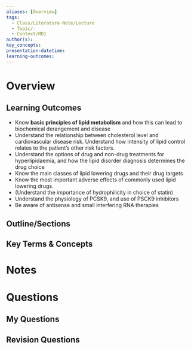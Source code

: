```yaml
---
aliases: [Overview]
tags:
  - Class/Literature-Note/Lecture
  - Topic/-
  - Context/MD1
author(s): 
key_concepts: 
presentation-datetime: 
learning-outcomes:
---
```



# Overview
## Learning Outcomes
- Know **basic principles of lipid metabolism** and how this can lead to biochemical derangement and disease
- Understand the relationship between cholesterol level and cardiovascular disease risk. Understand how intensity of lipid control relates to the patient’s other risk factors.
- Understand the options of drug and non-drug treatments for hyperlipidaemia, and how the lipid disorder diagnosis determines the drug choice
- Know the main classes of lipid lowering drugs and their drug targets
- Know the most important adverse effects of commonly used lipid lowering drugs.
- (Understand the importance of hydrophilicity in choice of statin)
- Understand the physiology of PCSK9, and use of PSCK9 inhibitors
- Be aware of antisense and small interfering RNA therapies
## Outline/Sections

## Key Terms & Concepts


# Notes


# Questions

## My Questions
## Revision Questions




